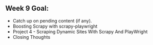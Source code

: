 ## Week 9 Goal:

- Catch up on pending content (if any).
- Boosting Scrapy with scrapy-playwright
- Project 4 - Scraping Dynamic Sites With Scrapy And PlayWright
- Closing Thoughts